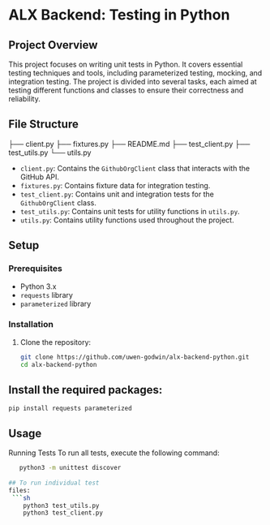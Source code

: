 # ALX Backend: Testing in Python

## Project Overview

This project focuses on writing unit tests in Python. It covers essential testing techniques and tools, including parameterized testing, mocking, and integration testing. The project is divided into several tasks, each aimed at testing different functions and classes to ensure their correctness and reliability.

## File Structure

├── client.py
├── fixtures.py
├── README.md
├── test_client.py
├── test_utils.py
└── utils.py


- `client.py`: Contains the `GithubOrgClient` class that interacts with the GitHub API.
- `fixtures.py`: Contains fixture data for integration testing.
- `test_client.py`: Contains unit and integration tests for the `GithubOrgClient` class.
- `test_utils.py`: Contains unit tests for utility functions in `utils.py`.
- `utils.py`: Contains utility functions used throughout the project.

## Setup

### Prerequisites

- Python 3.x
- `requests` library
- `parameterized` library

### Installation

1. Clone the repository:
   ```sh
   git clone https://github.com/uwen-godwin/alx-backend-python.git
   cd alx-backend-python


## Install the required packages:
    
    pip install requests parameterized



## Usage

Running Tests
  To run all tests, execute the following command:
  ```sh
     python3 -m unittest discover
    
## To run individual test 
  files:
   ```sh
      python3 test_utils.py 
      python3 test_client.py

